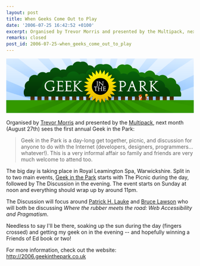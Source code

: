 ```yaml
---
layout: post
title: When Geeks Come Out to Play
date: '2006-07-25 16:42:52 +0100'
excerpt: Organised by Trevor Morris and presented by the Multipack, next month (August 27th) sees the first annual Geek in the Park.
remarks: closed
post_id: 2006-07-25-when_geeks_come_out_to_play
---
```

![Geek in the Park logo](/assets/images/2006/07/when_geeks_come_out_to_play.jpg)

Organised by [Trevor Morris][1] and presented by the [Multipack][2], next month (August 27th) sees the first annual Geek in the Park:

> Geek in the Park is a day-long get together, picnic, and discussion for anyone to do with the Internet (developers, designers, programmers... whatever!). This is a very informal affair so family and friends are very much welcome to attend too.

The big day is taking place in Royal Leamington Spa, Warwickshire. Split in to two main events, [Geek in the Park][3] starts with The Picnic during the day, followed by The Discussion in the evening. The event starts on Sunday at noon and everything should wrap up by around 11pm.

The Discussion will focus around [Patrick H. Lauke][4] and [Bruce Lawson][5] who will both be discussing <cite>Where the rubber meets the road: Web Accessibility and Pragmatism</cite>.

Needless to say I'll be there, soaking up the sun during the day (fingers crossed) and getting my geek on in the evening -- and hopefully winning a Friends of Ed book or two!

For more information, check out the website: <http://2006.geekinthepark.co.uk>

[1]: http://www.trovster.com/
[2]: http://www.multipack.co.uk/
[3]: http://2006.geekinthepark.co.uk/
[4]: http://www.splintered.co.uk/
[5]: http://www.brucelawson.co.uk/